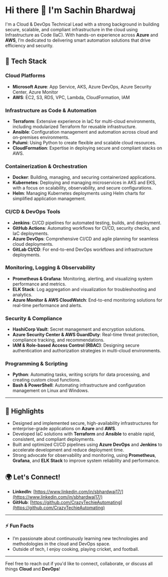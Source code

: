 # Hi there 👋 I'm Sachin Bhardwaj

I'm a Cloud & DevOps Technical Lead with a strong background in building secure, scalable, and compliant infrastructure in the cloud using Infrastructure as Code (IaC). With hands-on experience across **Azure** and **AWS**, I’m dedicated to delivering smart automation solutions that drive efficiency and security.

## 🔧 Tech Stack

### Cloud Platforms
- **Microsoft Azure**: App Service, AKS, Azure DevOps, Azure Security Center, Azure Monitor
- **AWS**: EC2, S3, RDS, VPC, Lambda, CloudFormation, IAM

### Infrastructure as Code & Automation
- **Terraform**: Extensive experience in IaC for multi-cloud environments, including modularized Terraform for reusable infrastructure.
- **Ansible**: Configuration management and automation across cloud and on-premises environments.
- **Pulumi**: Using Python to create flexible and scalable cloud resources.
- **CloudFormation**: Expertise in deploying secure and compliant stacks on AWS.

### Containerization & Orchestration
- **Docker**: Building, managing, and securing containerized applications.
- **Kubernetes**: Deploying and managing microservices in AKS and EKS, with a focus on scalability, observability, and secure configurations.
- **Helm**: Managing Kubernetes deployments using Helm charts for simplified application management.

### CI/CD & DevOps Tools
- **Jenkins**: CI/CD pipelines for automated testing, builds, and deployment.
- **GitHub Actions**: Automating workflows for CI/CD, security checks, and IaC deployments.
- **Azure DevOps**: Comprehensive CI/CD and agile planning for seamless cloud deployments.
- **GitLab CI/CD**: For end-to-end DevOps workflows and infrastructure deployments.

### Monitoring, Logging & Observability
- **Prometheus & Grafana**: Monitoring, alerting, and visualizing system performance and metrics.
- **ELK Stack**: Log aggregation and visualization for troubleshooting and analytics.
- **Azure Monitor & AWS CloudWatch**: End-to-end monitoring solutions for real-time performance and alerts.

### Security & Compliance
- **HashiCorp Vault**: Secret management and encryption solutions.
- **Azure Security Center & AWS GuardDuty**: Real-time threat protection, compliance tracking, and recommendations.
- **IAM & Role-based Access Control (RBAC)**: Designing secure authentication and authorization strategies in multi-cloud environments.

### Programming & Scripting
- **Python**: Automating tasks, writing scripts for data processing, and creating custom cloud functions.
- **Bash & PowerShell**: Automating infrastructure and configuration management on Linux and Windows.

---

## 🚀 Highlights
- Designed and implemented secure, high-availability infrastructures for enterprise-grade applications on **Azure** and **AWS**.
- Developed IaC solutions with **Terraform** and **Ansible** to enable rapid, consistent, and compliant deployments.
- Built and optimized CI/CD pipelines using **Azure DevOps** and **Jenkins** to accelerate development and reduce deployment time.
- Strong advocate for observability and monitoring, using **Prometheus**, **Grafana**, and **ELK Stack** to improve system reliability and performance.

## 🌍 Let's Connect!
- **LinkedIn**: [https://www.linkedin.com/in/sbhardwaj17/](https://www.linkedin.com/in/sbhardwaj17/)
- **GitHub**: [https://github.com/CrazyTechieAutomating](https://github.com/CrazyTechieAutomating)

---

### ⚡ Fun Facts
- I’m passionate about continuously learning new technologies and methodologies in the cloud and DevOps space.
- Outside of tech, I enjoy cooking, playing cricket, and football.

---

Feel free to reach out if you'd like to connect, collaborate, or discuss all things **Cloud** and **DevOps**!
